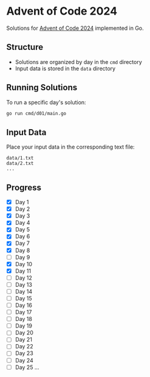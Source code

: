 # Advent of Code 2024

Solutions for [Advent of Code 2024](https://adventofcode.com/2024) implemented in Go.

## Structure

- Solutions are organized by day in the `cmd` directory
- Input data is stored in the `data` directory

## Running Solutions

To run a specific day's solution:

```bash
go run cmd/d01/main.go
```

## Input Data

Place your input data in the corresponding text file:

```
data/1.txt
data/2.txt
...
```

## Progress

- [x] Day 1
- [x] Day 2
- [x] Day 3
- [x] Day 4
- [x] Day 5
- [x] Day 6
- [x] Day 7
- [x] Day 8
- [ ] Day 9
- [x] Day 10
- [x] Day 11
- [ ] Day 12
- [ ] Day 13
- [ ] Day 14
- [ ] Day 15
- [ ] Day 16
- [ ] Day 17
- [ ] Day 18
- [ ] Day 19
- [ ] Day 20
- [ ] Day 21
- [ ] Day 22
- [ ] Day 23
- [ ] Day 24
- [ ] Day 25
...